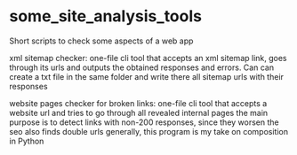 # some_site_analysis_tools
Short scripts to check some aspects of a web app

xml sitemap checker: 
one-file cli tool that accepts an xml sitemap link, goes through its urls 
and outputs the obtained responses and errors. 
Can can create a txt file in the same folder and write there all sitemap urls with their responses

website pages checker for broken links:
one-file cli tool that accepts a website url and tries to go through all revealed internal pages
the main purpose is to detect links with non-200 responses, since they worsen the seo
also finds double urls
generally, this program is my take on composition in Python

